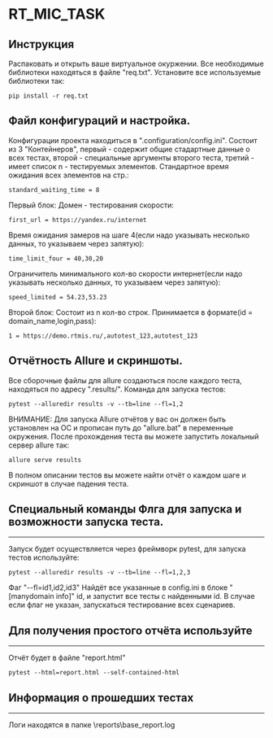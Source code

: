 # RT_MIC_TASK

## Инструкция
Распаковать и открыть ваше виртуальное окуржении. Все необходимые библиотеки  находяться в файле "req.txt".
Установите все используемые библиотеки так:

```
pip install -r req.txt
```

## Файл конфигураций и настройка.
Конфигурации проекта находиться в ".configuration/config.ini". Состоит из 3 "Контейнеров", первый - содержит общие стадартные данные о всех тестах, второй - специальные аргументы второго теста, третий - имеет список n - тестируемых элементов.
Стандартное время ожидания всех элементов на стр.:

```
standard_waiting_time = 8
```
Первый блок:
Домен - тестирования скорости:

```
first_url = https://yandex.ru/internet
```
Время ожидания замеров на шаге 4(если надо указывать несколько данных, то указываем через запятую):

```
time_limit_four = 40,30,20
```
Ограничитель минимального кол-во скорости интернет(если надо указывать несколько данных, то указываем через запятую):

```
speed_limited = 54.23,53.23
```
Второй блок:
Состоит из n кол-во строк. Принимается в формате(id = domain_name,login,pass):
```
1 = https://demo.rtmis.ru/,autotest_123,autotest_123
```
## Отчётность Allure и скриншоты.
Все сборочные файлы для allure создаються после каждого теста, находяться по адресу ".results/". Команда для запуска тестов:
```
pytest --alluredir results -v --tb=line --fl=1,2
```
ВНИМАНИЕ: Для запуска Allure отчётов у вас он должен быть установлен на OC и прописан путь до "allure.bat" в переменные окружения.
После прохождения теста вы можете запустить локальный сервер allure так:

```
allure serve results
```
В полном описании тестов вы можете найти отчёт о каждом шаге и скриншот в случае падения теста.
## Специальный команды Флга для запуска и возможности запуска теста.
---
Запуск будет осуществляется через фреймворк pytest, для запуска тестов используйте:
```
pytest --alluredir results -v --tb=line --fl=1,2,3
```
Фаг "--fl=id1,id2,id3"
Найдёт все указанные в config.ini в блоке "[manydomain info]" id, и запустит все тесты с найденными id. В случае если флаг не указан, запускаться тестирование всех сценариев. 
## Для получения простого отчёта используйте
---
Отчёт будет в файле "report.html"
```
pytest --html=report.html --self-contained-html
```


## Информация о прошедших тестах
---
Логи находятся в папке \reports\base_report.log
